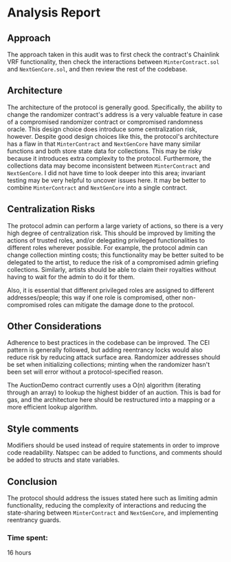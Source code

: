 # Analysis Report
## Approach
The approach taken in this audit was to first check the contract's Chainlink VRF functionality, then check the interactions between `MinterContract.sol` and `NextGenCore.sol`, and then review the rest of the codebase.
## Architecture
The architecture of the protocol is generally good. Specifically, the ability to change the randomizer contract's address is a very valuable feature in case of a compromised randomizer contract or compromised randomness oracle. This design choice does introduce some centralization risk, however. Despite good design choices like this, the protocol's architecture has a flaw in that `MinterContract` and `NextGenCore` have many similar functions and both store state data for collections. This may be risky because it introduces extra complexity to the protocol. Furthermore, the collections data may become inconsistent between `MinterContract` and `NextGenCore`. I did not have time to look deeper into this area; invariant testing may be very helpful to uncover issues here. It may be better to combine `MinterContract` and `NextGenCore` into a single contract.
## Centralization Risks
The protocol admin can perform a large variety of actions, so there is a very high degree of centralization risk. This should be improved by limiting the actions of trusted roles, and/or delegating privileged functionalities to different roles wherever possible. For example, the protocol admin can change collection minting costs; this functionality may be better suited to be delegated to the artist, to reduce the risk of a compromised admin griefing collections. Similarly, artists should be able to claim their royalties without having to wait for the admin to do it for them. 

Also, it is essential that different privileged roles are assigned to different addresses/people; this way if one role is compromised, other non-compromised roles can mitigate the damage done to the protocol.
## Other Considerations
Adherence to best practices in the codebase can be improved. The CEI pattern is generally followed, but adding reentrancy locks would also reduce risk by reducing attack surface area. Randomizer addresses should be set when initializing collections; minting when the randomizer hasn't been set will error without a protocol-specified reason.

The AuctionDemo contract currently uses a O(n) algorithm (iterating through an array) to lookup the highest bidder of an auction. This is bad for gas, and the architecture here should be restructured into a mapping or a more efficient lookup algorithm.
## Style comments
Modifiers should be used instead of require statements in order to improve code readability. Natspec can be added to functions, and comments should be added to structs and state variables.
## Conclusion
The protocol should address the issues stated here such as limiting admin functionality, reducing the complexity of interactions and reducing the state-sharing between `MinterContract` and `NextGenCore`, and implementing reentrancy guards.





### Time spent:
16 hours
